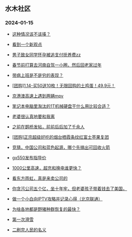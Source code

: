 ## 水木社区 
### 2024-01-15

+ [这种情况该不该揍？](https://www.mysmth.net/nForum/article/ChildEducation/2338008)

+ [看到一个新观点](https://www.mysmth.net/nForum/article/GreenAuto/1453722)

+ [男子致女同学怀孕被追支付抚养费zz](https://www.mysmth.net/nForum/article/FamilyLife/1766582971)

+ [春节前打算去河南自驾一小圈，然后回老家过年](https://www.mysmth.net/nForum/article/AutoTravel/13647634)

+ [带病上班是不是穷的表现？](https://www.mysmth.net/nForum/article/WorkLife/3487062)

+ [[团购]1.14-买50送10枚！无限回购的土鸡蛋！49.9元！](https://www.mysmth.net/nForum/article/ADAgent_TG/1315965)

+ [京港澳高速上遇到两辆mpv](https://www.mysmth.net/nForum/article/AutoWorld/1944763789)

+ [笔记本电脑里淘汰的1T机械硬盘干什么用比较合适？](https://www.mysmth.net/nForum/article/CompMarket/544312267)

+ [老婆很认真地要和我离](https://www.mysmth.net/nForum/article/Divorce/2061020)

+ [之前在鹊桥发帖，前前后后加了千余人](https://www.mysmth.net/nForum/article/Love/6277961)

+ [[团购]正宗超级好吃的烟台栖霞条纹红富士苹果复团](https://www.mysmth.net/nForum/article/ADAgent_TG/1315729)

+ [竞猜，中国公司和蓝色起源，哪个先搞出可回收火箭](https://www.mysmth.net/nForum/article/Aero/421941)

+ [gx550发布指导价](https://www.mysmth.net/nForum/article/AutoWorld/1944764062)

+ [1000公里高速，超充和换电谁更快？](https://www.mysmth.net/nForum/article/GreenAuto/1452845)

+ [看东方雨虹，真是来卖公司的](https://www.mysmth.net/nForum/article/Stock/10750833)

+ [你贪污公司五个亿，坐十年牢，但老婆孩子带着钱去了美国，](https://www.mysmth.net/nForum/article/WorkLife/3489332)

+ [做一个小白向IPTV攻略并记录心得（北京联通）](https://www.mysmth.net/nForum/article/DigiHome/1257086)

+ [为啥各地都是野猪种群恢复的最快？](https://www.mysmth.net/nForum/article/Geography/567409)

+ [第一次滑雪](https://www.mysmth.net/nForum/article/Age/20332278)

+ [二刷完人民的名义](https://www.mysmth.net/nForum/article/TV/1670633)

